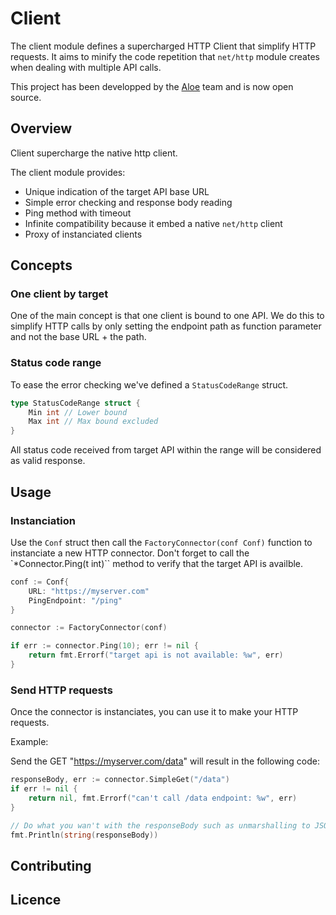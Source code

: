 # Client

The client module defines a supercharged HTTP Client that simplify HTTP requests. It aims to minify the code repetition
that `net/http` module creates when dealing with multiple API calls.

This project has been developped by the [Aloe](https://www.aloe-corp.com/) team and is now open source.

## Overview

Client supercharge the native http client.

The client module provides:

- Unique indication of the target API base URL
- Simple error checking and response body reading
- Ping method with timeout
- Infinite compatibility because it embed a native `net/http` client
- Proxy of instanciated clients

## Concepts

### One client by target

One of the main concept is that one client is bound to one API. We do this to simplify HTTP calls by only setting the endpoint path as function parameter and not the base URL + the path.

### Status code range

To ease the error checking we've defined a `StatusCodeRange` struct.

```go
type StatusCodeRange struct {
	Min int // Lower bound
	Max int // Max bound excluded
}
```
All status code received from target API within the range will be considered as valid response.


## Usage

### Instanciation

Use the `Conf` struct then call the `FactoryConnector(conf Conf)` function to instanciate a new HTTP connector.
Don't forget to call the  `*Connector.Ping(t int)`` method to verify that the target API is availble.

```go
conf := Conf{
    URL: "https://myserver.com"
    PingEndpoint: "/ping"
}

connector := FactoryConnector(conf)

if err := connector.Ping(10); err != nil {
    return fmt.Errorf("target api is not available: %w", err)
}
```

### Send HTTP requests
Once the connector is instanciates, you can use it to make your HTTP requests.

Example:

Send the GET "https://myserver.com/data" will result in the following code:

``` go
responseBody, err := connector.SimpleGet("/data")
if err != nil {
    return nil, fmt.Errorf("can't call /data endpoint: %w", err)
}

// Do what you wan't with the responseBody such as unmarshalling to JSON etc.
fmt.Println(string(responseBody))
```

## Contributing

## Licence